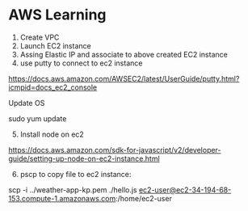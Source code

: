 # AWS Learning

1. Create VPC
2. Launch EC2 instance
3. Assing Elastic IP and associate to above created EC2 instance
4. use putty to connect to ec2 instance

https://docs.aws.amazon.com/AWSEC2/latest/UserGuide/putty.html?icmpid=docs_ec2_console

Update OS

sudo yum update 

5. Install node on ec2

https://docs.aws.amazon.com/sdk-for-javascript/v2/developer-guide/setting-up-node-on-ec2-instance.html

6. pscp to copy file to ec2 instance:

scp -i ../weather-app-kp.pem ./hello.js ec2-user@ec2-34-194-68-153.compute-1.amazonaws.com:/home/ec2-user

